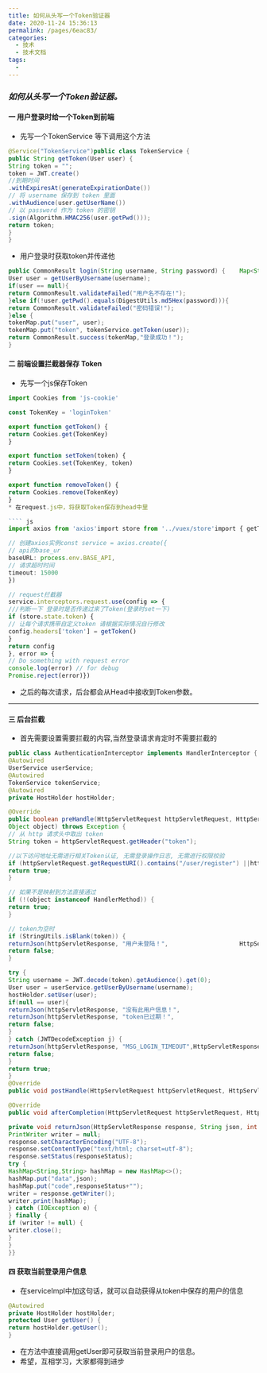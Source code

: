 ```yaml
---
title: 如何从头写一个Token验证器
date: 2020-11-24 15:36:13
permalink: /pages/6eac83/
categories:
  - 技术
  - 技术文档
tags:
  - 
---
```

### *如何从头写一个Token验证器。*
 
#### **一 用户登录时给一个Token到前端**

* 先写一个TokenService 等下调用这个方法
``` java
@Service("TokenService")public class TokenService {
public String getToken(User user) {
String token = "";
token = JWT.create()
//到期时间
.withExpiresAt(generateExpirationDate())
// 将 username 保存到 token 里面
.withAudience(user.getUserName())
// 以 password 作为 token 的密钥
.sign(Algorithm.HMAC256(user.getPwd()));
return token;
}
}
```

* 用户登录时获取token并传递他
``` java
public CommonResult login(String username, String password) {    Map<String, Object> tokenMap = new HashMap<>();
User user = getUserByUsername(username);
if(user == null){
return CommonResult.validateFailed("用户名不存在!");
}else if(!user.getPwd().equals(DigestUtils.md5Hex(password))){
return CommonResult.validateFailed("密码错误!");
}else {
tokenMap.put("user", user);
tokenMap.put("token", tokenService.getToken(user));
return CommonResult.success(tokenMap,"登录成功！");
}
```
#### **二 前端设置拦截器保存 Token**

* 先写一个js保存Token
``` js
import Cookies from 'js-cookie'

const TokenKey = 'loginToken'

export function getToken() {
return Cookies.get(TokenKey)
}

export function setToken(token) {
return Cookies.set(TokenKey, token)
}

export function removeToken() {
return Cookies.remove(TokenKey)
}
* 在request.js中，将获取Token保存到head中里

```` js
import axios from 'axios'import store from '../vuex/store'import { getToken } from '@/utils/auth'

// 创建axios实例const service = axios.create({
// api的base_ur
baseURL: process.env.BASE_API,
// 请求超时时间
timeout: 15000
})

// request拦截器
service.interceptors.request.use(config => {
///判断一下 登录时是否传递过来了Token(登录时set一下)
if (store.state.token) {
// 让每个请求携带自定义token 请根据实际情况自行修改
config.headers['token'] = getToken()
}
return config
}, error => {
// Do something with request error
console.log(error) // for debug
Promise.reject(error)})
```

* 之后的每次请求，后台都会从Head中接收到Token参数。

* * *


#### **三 后台拦截**

* 首先需要设置需要拦截的内容,当然登录请求肯定时不需要拦截的

``` java
public class AuthenticationInterceptor implements HandlerInterceptor {   
@Autowired  
UserService userService; 
@Autowired    
TokenService tokenService;   
@Autowired  
private HostHolder hostHolder;

@Override  
public boolean preHandle(HttpServletRequest httpServletRequest, HttpServletResponsehttpServletResponse, 
Object object) throws Exception {
// 从 http 请求头中取出 token     
String token = httpServletRequest.getHeader("token");    

//以下访问地址无需进行相关Token认证, 无需登录操作日志, 无需进行权限校验 
if (httpServletRequest.getRequestURI().contains("/user/register") ||httpServletRequest.getRequestURI().contains("/user/login") ){        
return true;      
}     

// 如果不是映射到方法直接通过    
if (!(object instanceof HandlerMethod)) {    
return true;      
}      

// token为空时     
if (StringUtils.isBlank(token)) {     
returnJson(httpServletResponse, "用户未登陆！",                    HttpServletResponse.SC_UNAUTHORIZED);    
return false;    
}      

try {      
String username = JWT.decode(token).getAudience().get(0);       
User user = userService.getUserByUsername(username);     
hostHolder.setUser(user);         
if(null == user){         
returnJson(httpServletResponse, "没有此用户信息！",                        HttpServletResponse.SC_UNAUTHORIZED);                return false;            }            if(!tokenService.validateToken(token, username)) {        
returnJson(httpServletResponse, "token已过期！",                        HttpServletResponse.SC_FORBIDDEN);   
return false;          
}      
} catch (JWTDecodeException j) {      
returnJson(httpServletResponse, "MSG_LOGIN_TIMEOUT",HttpServletResponse.SC_FORBIDDEN);     
return false;     
}      
return true;   
}   
@Override 
public void postHandle(HttpServletRequest httpServletRequest, HttpServletResponse httpServletResponse, Object o, ModelAndView modelAndView) throws Exception {    }   

@Override  
public void afterCompletion(HttpServletRequest httpServletRequest, HttpServletResponse httpServletResponse, Object o, Exception e) throws Exception {    }  

private void returnJson(HttpServletResponse response, String json, int responseStatus) throws Exception { 
PrintWriter writer = null;   
response.setCharacterEncoding("UTF-8");     
response.setContentType("text/html; charset=utf-8");   
response.setStatus(responseStatus);   
try {      
HashMap<String,String> hashMap = new HashMap<>();      
hashMap.put("data",json);   
hashMap.put("code",responseStatus+""); 
writer = response.getWriter();      
writer.print(hashMap); 
} catch (IOException e) {  
} finally {       
if (writer != null) {     
writer.close();         
}      
}  
}}

```

#### **四 获取当前登录用户信息**

* 在serviceImpl中加这句话，就可以自动获得从token中保存的用户的信息

``` java
@Autowired
private HostHolder hostHolder;
protected User getUser() {
return hostHolder.getUser();
}
```
* 在方法中直接调用getUser即可获取当前登录用户的信息。
* 希望，互相学习，大家都得到进步

